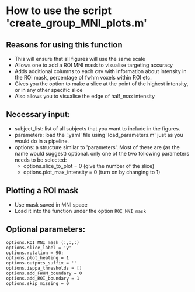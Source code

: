 # How to use the script 'create_group_MNI_plots.m'
## Reasons for using this function
- This will ensure that all figures will use the same scale
- Allows one to add a ROI MNI mask to visualise targeting accuracy
- Adds additional columns to each csv with information about intensity in the ROI mask, percentage of fwhm voxels within ROI etc.
- Gives you the option to make a slice at the point of the highest intensity, or in any other specific slice
- Also allows you to visualise the edge of half_max intensity

## Necessary input:
- subject_list: list of all subjects that you want to include in the figures.
- parameters: load the '.yaml' file using 'load_parameters.m' just as you would do in a pipeline.
- options: a structure similar to 'parameters'. Most of these are (as the name would suggest) optional. only one of the two following parameters needs to be selected:
	- options.slice_to_plot = 0 (give the number of the slice)
	- options.plot_max_intensity = 0 (turn on by changing to 1)

## Plotting a ROI mask
- Use mask saved in MNI space
- Load it into the function under the option `ROI_MNI_mask`

## Optional parameters:
    options.ROI_MNI_mask (:,:,:)
    options.slice_label = 'y'
    options.rotation = 90;
    options.plot_heating = 1
    options.outputs_suffix = ''
    options.isppa_thresholds = []
    options.add_FWHM_boundary = 0
    options.add_ROI_boundary = 1
    options.skip_missing = 0
